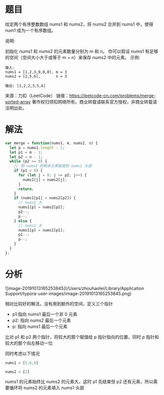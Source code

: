
# 题目

给定两个有序整数数组 nums1 和 nums2，将 nums2 合并到 nums1 中，使得 num1 成为一个有序数组。

说明:

初始化 nums1 和 nums2 的元素数量分别为 m 和 n。
你可以假设 nums1 有足够的空间（空间大小大于或等于 m + n）来保存 nums2 中的元素。
示例:

```
输入:
nums1 = [1,2,3,0,0,0], m = 3
nums2 = [2,5,6],       n = 3

输出: [1,2,2,3,5,6]
```

来源：力扣（LeetCode）
链接：https://leetcode-cn.com/problems/merge-sorted-array
著作权归领扣网络所有。商业转载请联系官方授权，非商业转载请注明出处。

# 解法

```javascript
var merge = function(nums1, m, nums2, n) {
  let p = nums1.length - 1;
  let p1 = m - 1;
  let p2 = n - 1;
  while (p2 >= 0) {
    // 把 nums2 的剩余元素赋值到 nums1 头部
    if (p1 < 0) {
      for (let j = 0; j <= p2; j++) {
        nums1[j] = nums2[j];
      }
      return;
    }
    if (nums1[p1] < nums2[p2]) {
      // nums2 大
      nums1[p] = nums2[p2];
      p2--;
      p--;
    } else {
      // nums1 大
      nums1[p] = nums1[p1];
      p1--;
      p--;
    }
  }
};
```

# 分析

![image-20191013165253845](/Users/zhouhaolei/Library/Application Support/typora-user-images/image-20191013165253845.png)

 相对比较好的解法，没有用到额外的空间，定义三个指针

* p1:指向 nums1 最后一个非 0 元素
* p2: 指向 nums2 最后一个元素
* p: 指向 nums1 最后一个元素

比对 p1 和 p2 两个指针，将较大的那个赋值给 p 指针指向的位置，同时 p 指针和较大的那个向左移动一位

同时考虑以下情况

```javascript
nums1 = [5,6,0]

nums2 = [2]
```

nums1 的元素始终比 nums2 的元素大，这时 p1 先结束但 p2 还有元素，所以需要循环将 nums2 的元素填入 nums1 头部


